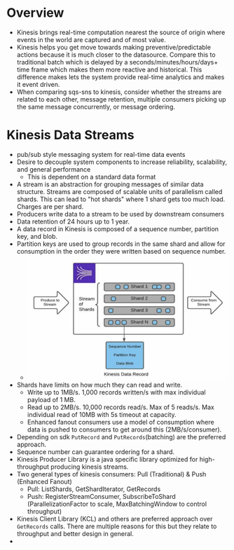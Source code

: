 # Overview
* Kinesis brings real-time computation nearest the source of origin where events in the world are captured and of most value.
* Kinesis helps you get move towards making preventive/predictable actions because it is much closer to the datasource. 
Compare this to traditional batch which is delayed by a seconds/minutes/hours/days+ time frame which makes them more 
reactive and historical. This difference makes lets the system provide real-time analytics and makes it event driven.
* When comparing sqs-sns to kinesis, consider  whether the streams are related to each other, message retention, multiple 
consumers picking up the same message concurrently, or message ordering.

# Kinesis Data Streams
* pub/sub style messaging system for real-time data events
* Desire to decouple system components to increase reliability, scalability, and general performance
  * This is dependent on a standard data format
* A stream is an abstraction for grouping messages of similar data structure. Streams are composed of scalable units of 
parallelism called shards. This can lead to "hot shards" where 1 shard gets too much load. Charges are per shard.
* Producers write data to a stream to be used by downstream consumers
* Data retention of 24 hours up to 1 year.
* A data record in Kinesis is composed of a sequence number, partition key, and blob.
* Partition keys are used to group records in the same shard and allow for consumption in the order they were written
based on sequence number.
  * ![streams-shards-records.png](diagrams%2Fstreams-shards-records.png)
* Shards have limits on how much they can read and write. 
  * Write up to 1MB/s. 1,000 records written/s with max individual payload of 1 MB.
  * Read up to 2MB/s. 10,000 records read/s. Max of 5 reads/s. Max individual read of 10MB with 5s timeout at capacity.
  * Enhanced fanout consumers  use a model of consumption where data is pushed to consumers to get around this (2MB/s/consumer).
* Depending on sdk `PutRecord` and `PutRecords`(batching) are the preferred approach.
* Sequence number can guarantee ordering for a shard.
* Kinesis Producer Library is a java specific library optimized for high-throughput producing kinesis streams.
* Two general types of kinesis consumers: Pull (Traditional) & Push (Enhanced Fanout)
  * Pull: ListShards, GetShardIterator, GetRecords
  * Push: RegisterStreamConsumer, SubscribeToShard (ParallelizationFactor to scale, MaxBatchingWindow to control throughput)
* Kinesis Client Library (KCL) and others are preferred approach over `GetRecords` calls. There are multiple reasons for 
this but they relate to throughput and better design in general.
*  